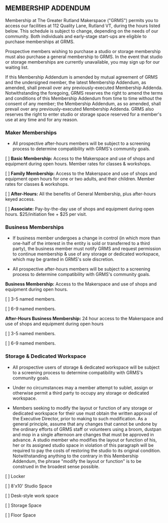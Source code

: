 ## MEMBERSHIP ADDENDUM

Membership at The Greater Rutland Makerspace ("GRMS") permits you to access our facilities at 112 Quality Lane, Rutland VT, during the hours listed below. This schedule is subject to change, depending on the needs of our community. Both individuals and early-stage start-ups are eligible to purchase memberships at GRMS.

Prospective members wishing to purchase a studio or storage membership must also purchase a general membership to GRMS. In the event that studio or storage memberships are currently unavailable, you may sign up for our waiting list.

If this Membership Addendum is amended by mutual agreement of GRMS and the undersigned member, the latest Membership Addendum, as amended, shall prevail over any previously-executed Membership Addenda. Notwithstanding the foregoing, GRMS reserves the right to amend the terms and conditions of this Membership Addendum from time to time without the consent of any member; the Membership Addendum, as so amended, shall prevail over any previously-executed Membership Addenda. GRMS also reserves the right to enter studio or storage space reserved for a member's use at any time and for any reason.


### Maker Memberships

* All prospective after-hours members will be subject to a screening process to determine compatibility with GRMS's community goals.

 [ ] **Basic Membership:** Access to the Makerspace and use of shops and equipment during open hours. Member rates for classes & workshops.
 
 [ ] **Family Membership:** Access to the Makerspace and use of shops and equipment open hours for one or two adults, and their children. Member rates for classes & workshops.

 [ ] **After-Hours:** All the benefits of General Membership, plus after-hours keyed access.

 [ ] **Associate:** Pay-by-the-day use of shops and equipment during open hours. $25/initiation fee + $25 per visit.

### Business Memberships

* If business member undergoes a change in control (in which more than one-half of the interest in the entity is sold or transferred to a third party), the business member must notify GRMS and request permission to continue membership & use of any storage or dedicated workspace, which may be granted in GRMS's sole discretion.

* All prospective after-hours members will be subject to a screening process to determine compatibility with GRMS's community goals.

**Business Membership:** Access to the Makerspace and use of shops and equipment during open hours.

[ ] 3-5 named members.

[ ] 6-9 named members.

**After-Hours Business Membership:** 24 hour access to the Makerspace and use of shops and equipment during open hours

 [ ] 3-5 named members.

 [ ]  6-9 named members.
 
### Storage & Dedicated Workspace

* All prospective users of storage & dedicated workspace will be subject to a screening process to determine compatibility with GRMS's community goals.

* Under no circumstances may a member attempt to sublet, assign or otherwise permit a third party to occupy any storage or dedicated workspace.

* Members seeking to modify the layout or function of any storage or dedicated workspace for their use must obtain the written approval of the Executive Director, prior to making to such modification. As a general principle, assume that any changes that cannot be undone by the ordinary efforts of GRMS staff or volunteers using a broom, dustpan and mop in a single afternoon are changes that must be approved in advance. A studio member who modifies the layout or function of his, her or its assigned studio space in violation of this paragraph will be required to pay the costs of restoring the studio to its original condition. Notwithstanding anything to the contrary in this Membership Addendum, the phrase "modify the layout or function" is to be construed in the broadest sense possible. 

 [ ] Locker
 
 [ ] 8'x10' Studio Space
 
 [ ] Desk-style work space
 
 [ ] Storage Space
 
 [ ] Floor Space


